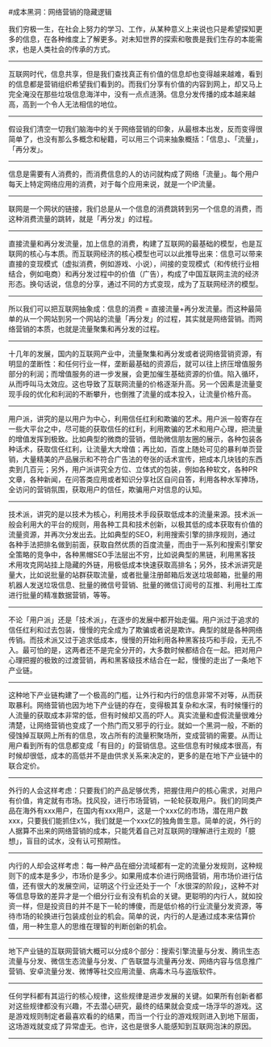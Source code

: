 #成本黑洞：网络营销的隐藏逻辑

我们穷极一生，在社会上努力的学习、工作，从某种意义上来说也只是希望探知更多的信息，在各种维度上了解更多。对未知世界的探索和敬畏是我们生存的本能需求，也是人类社会的传承的方式。

---

互联网时代，信息共享，但是我们查找真正有价值的信息却也变得越来越难，看到的信息都是营销组织希望我们看到的。而我们分享有价值的内容到网上，却又马上完全淹没在那些垃圾信息海洋中，没有一点点涟漪。信息分发传播的成本越来越高，高到一个令人无法相信的地位。

---

假设我们清空一切我们脑海中的关于网络营销的印象，从最根本出发，反而变得很简单了，也没有那么多概念和秘籍，可以用三个词来抽象概括：「信息」、「流量」，「再分发」。

---

信息是需要有人消费的，而消费信息的人的访问就构成了网络「流量」。每个用户每天上特定网络应用的消费，对于每个应用来说，就是一个IP流量。

---

联网是一个网状的链接，我们总是从一个信息的消费跳转到另一个信息的消费，而这种消费流量的跳转，就是「再分发」的过程。

---

直接流量和再分发流量，加上信息的消费，构建了互联网的最基础的模型，也是互联网的核心与本质。而互联网经济的核心模型也可以以此推导出来：信息可以带来直接的变现模式（虚拟消费，例如游戏、小说），间接的变现模式（和传统行业相结合，例如电商）和再分发过程中的价值（广告），构成了中国互联网主流的经济形态。换句话说，信息的分享，通过不同的方式变现，成为了互联网经济的模型。

---

所以我们可以把互联网抽象成：信息的消费 = 直接流量+再分发流量。而这种最简单的从一个网站到另一个网站的流量「再分发」的过程，其实就是网络营销。而网络营销的本质，也就是流量聚集和再分发的过程。

---

十几年的发展，国内的互联网产业中，流量聚集和再分发或者说网络营销资源，有明显的垄断性：和任何行业一样，垄断最基础的资源后，就可以往上挤压增值服务部分的利润；而增值服务的进一步发展，会更加催生基础资源的价值。陷入循环，从而呼叫马太效应。这也导致了互联网流量的价格逐渐升高。另一个因素是流量变现手段的优化和利润的不断攀升，也倒推了流量的成本投入，让流量价格升高。

---

用户派，讲究的是以用户为中心，利用信任红利和欺骗的艺术。用户派一般寄存在一些大平台之中，尽可能的获取信任的红利，利用欺骗的艺术和用户心理，把流量的增值发挥到极致。比如典型的微商的营销，借助微信朋友圈的展示，各种包装各种话术，获取信任红利，让流量大大增值；再比如，百度上随处可见的暴利单页营销，大量精美的产品展示和不符合广告法的夸张的话术宣传，把成本几块钱的东西卖到几百元；另外，用户派讲究全方位、立体式的包装，例如各种软文，各种PR文章，各种新闻，在问答类应用或者知识分享社区自问自答，利用各种水军捧场，全访问的营销氛围，获取用户的信任，欺骗用户对信息的认知。

---

技术派，讲究的是以技术为核心，利用技术手段获取低成本的流量来源。技术派一般会利用大的平台的规则，用各种工具和技术创新，以极其低的成本获取有价值的流量资源，并再次分发出去。比如典型的SEO，利用搜索引擎的排序规则，通过各种手法把排名做到前面，获取自然优质的百度流量，而由于一系列和搜索引擎安全策略的竞争中，各种黑帽SEO手法层出不穷，比如说典型的黑链，利用黑客技术用攻克网站挂上隐藏的外链，用极低成本快速获取高排名；另外，技术派讲究是量大，比如说批量的站群获取流量，或者批量注册邮箱后发送垃圾邮箱，批量的用机器人发送垃圾信息、批量的微信号营销、批量的微信订阅号的互推、利用社工库进行批量的精准数据营销，等等。

---

不论「用户派」还是「技术派」，在逐步的发展中都开始走偏。用户派过于追求的信任红利和过去包装，慢慢的完全成为了欺骗或者说是欺诈。典型的就是各种网络传销。而技术派又过于追求低成本，慢慢的开始利用各种黑客技巧和手段，无孔不入。最可怕的是，这两者还不是完全分开的，大多数时候都结合在一起。把对用户心理把握的极致的过渡营销，再和黑客级技术结合在一起，慢慢的走出了一条地下产业链。

---

这种地下产业链构建了一个极高的门槛，让外行和内行的信息非常不对等，从而获取暴利。网络营销也因为地下产业链的存在，变得极其复杂和水深，有时候懂行的人流量的获取成本非常的低，但有时候却又高的吓人。真实流量和虚假流量很难分清楚，让网络营销也变成了一个热门而又邪乎的行业。就如一个黑洞一般，不断的侵蚀掉互联网上所有的信息，攻占所有的流量积聚场所，变成营销的需要。从而让用户看到所有的信息都变成「有目的」的营销信息。这些信息有时候成本很高，有时候却很低，成本的高低并不是由供求关系来决定的，更多的是在地下产业链中的联合定价。

---

外行的人会这样考虑：只要我们的产品足够优秀，把握住用户的核心需求，对用户有价值，肯定就有市场。找风投，进行市场营销，一轮轮获取用户。我们的同类产品在海外有xxx用户，在国内有xxx用户，这是一个xxx亿的市场，潜在用户数xxx，只要我们能抓住x%，我们就是一个xxx亿的独角兽生意。简单的说，外行的人据算不出来的网络营销的成本，只能凭着自己对互联网的理解进行主观的「臆想」，盲目的试水，没有认可预期性。

---

内行的人却会这样考虑：每一种产品在细分流域都有一定的流量分发规则，这种规则下的成本是多少，市场价是多少。如果用成本价进行网络营销，用市场价进行估值，还有很大的发展空间，证明这个行业还处于一个「水很深的阶段」，这种不对等信息导致的差异才是一个细分行业有没有机会的关键。更聪明的内行人，就如投资一样，但是投资目的并不是下一轮的博傻，而是低价格的行业流量分发资源，等待市场的轮换进行包装成创业的机会。简单的说，内行的人是通过成本来估算价值，用一种生意人的思维在理智的判断创新的机会。

---

地下产业链的互联网营销大概可以分成8个部分：搜索引擎流量与分发、腾讯生态流量与分发、微信生态流量与分发、广告联盟与流量再分发、网络内容与信息推广营销、安卓流量分发、微博等社交应用流量、病毒木马与盗版软件。

---

任何学科都有其运行的核心规律，这些规律是进步发展的关键。如果所有创新者都对这些规律都没有兴趣，不去潜心研究，最终的结果就会变成一场浮华的游戏。这是游戏规则制定者最喜欢看的的结果，而当一个行业的游戏规则进入到地下层面，这场游戏就变成了异常虚无。也许，这也是很多人能感知到互联网泡沫的原因。

---

